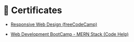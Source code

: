 # 🥇 Certificates

- [Responsive Web Design (freeCodeCamp)](https://freecodecamp.org/certification/mantra-gor/responsive-web-design)

- [Web Development BootCamp - MERN Stack (Code Help)](https://learn.codehelp.in/share-certificate?serialno=GNQV40LN)